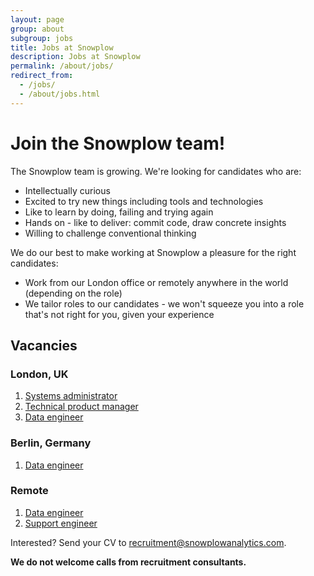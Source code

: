 ```yaml
---
layout: page
group: about
subgroup: jobs
title: Jobs at Snowplow
description: Jobs at Snowplow
permalink: /about/jobs/
redirect_from:
  - /jobs/
  - /about/jobs.html
---
```


# Join the Snowplow team!

The Snowplow team is growing. We're looking for candidates who are:

* Intellectually curious
* Excited to try new things including tools and technologies  
* Like to learn by doing, failing and trying again
* Hands on - like to deliver: commit code, draw concrete insights
* Willing to challenge conventional thinking

We do our best to make working at Snowplow a pleasure for the right candidates:

* Work from our London office or remotely anywhere in the world (depending on the role)
* We tailor roles to our candidates - we won't squeeze you into a role that's not right for you, given your experience

## Vacancies

### London, UK

1. [Systems administrator][systems-administrator]
2. [Technical product manager][technical-product-manager]
3. [Data engineer][data-engineer]

### Berlin, Germany

1. [Data engineer][data-engineer]

### Remote

1. [Data engineer][data-engineer]
2. [Support engineer][support-engineer]

Interested? Send your CV to recruitment@snowplowanalytics.com.

<strong>We do not welcome calls from recruitment consultants.</strong>

[systems-administrator]: /about/jobs/systems-administrator/
[data-engineer]: /about/jobs/data-engineer/
[support-engineer]: /about/jobs/support-engineer/
[technical-product-manager]: /about/jobs/technical-product-manager/
